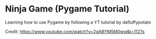 # Ninja Game (Pygame Tutorial)

Learning how to use Pygame by following a YT tutorial by dafluffypotato

Credit: https://www.youtube.com/watch?v=2gABYM5M0ww&t=1127s